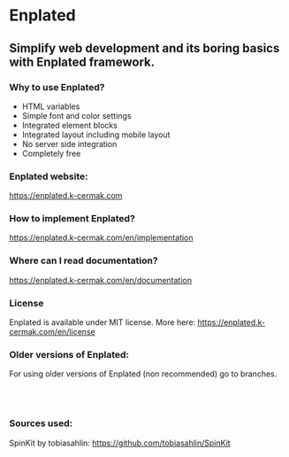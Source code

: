 # Enplated
## Simplify web development and its boring basics with Enplated framework.

### Why to use Enplated?
- HTML variables
- Simple font and color settings
- Integrated element blocks
- Integrated layout including mobile layout
- No server side integration
- Completely free

### Enplated website:
https://enplated.k-cermak.com

### How to implement Enplated?
https://enplated.k-cermak.com/en/implementation

### Where can I read documentation?
https://enplated.k-cermak.com/en/documentation

### License
Enplated is available under MIT license. More here: https://enplated.k-cermak.com/en/license

### Older versions of Enplated:
For using older versions of Enplated (non recommended) go to branches.

<br/>
<br/>

### Sources used:
SpinKit by tobiasahlin: https://github.com/tobiasahlin/SpinKit